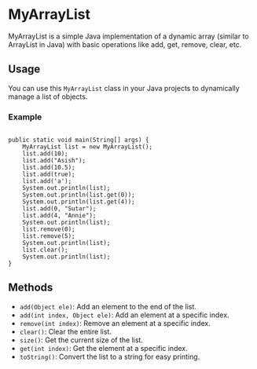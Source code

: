 # MyArrayList

MyArrayList is a simple Java implementation of a dynamic array (similar to ArrayList in Java) with basic operations like add, get, remove, clear, etc.

## Usage

You can use this `MyArrayList` class in your Java projects to dynamically manage a list of objects.


### Example
```

public static void main(String[] args) {
    MyArrayList list = new MyArrayList();
    list.add(10);
    list.add("Asish");
    list.add(10.5);
    list.add(true);
    list.add('a');
    System.out.println(list);
    System.out.println(list.get(0));
    System.out.println(list.get(4));
    list.add(0, "Sutar");
    list.add(4, "Annie");
    System.out.println(list);
    list.remove(0);
    list.remove(5);
    System.out.println(list);
    list.clear();
    System.out.println(list);
}
```
## Methods

- `add(Object ele)`: Add an element to the end of the list.
- `add(int index, Object ele)`: Add an element at a specific index.
- `remove(int index)`: Remove an element at a specific index.
- `clear()`: Clear the entire list.
- `size()`: Get the current size of the list.
- `get(int index)`: Get the element at a specific index.
- `toString()`: Convert the list to a string for easy printing.



